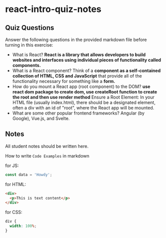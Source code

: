 # react-intro-quiz-notes

## Quiz Questions

Answer the following questions in the provided markdown file before turning in this exercise:

- What is React?
  **React is a library that allows developers to build websites and interfaces using individual pieces of functionality called components.**
- What is a React component?
  Think of a **component as a self-contained collection of HTML, CSS and JavaScript** that provide all of the functionality necessary for something like a **form.**
- How do you mount a React app (root component) to the DOM?
  **use react dom package to create dom, use createRoot function to create the root and then use render method**
  Ensure a Root Element: In your HTML file (usually index.html), there should be a designated element, often a div with an id of "root", where the React app will be mounted.
- What are some other popular frontend frameworks?
  Angular (by Google), Vue.js, and Svelte.

## Notes

All student notes should be written here.

How to write `Code Examples` in markdown

for JS:

```javascript
const data = 'Howdy';
```

for HTML:

```html
<div>
  <p>This is text content</p>
</div>
```

for CSS:

```css
div {
  width: 100%;
}
```
